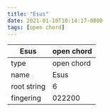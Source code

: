 ```yaml
---
title: "Esus"
date: 2021-01-10T10:14:17-0800
tags: [open chord]
---
```


|Esus|open chord|
|---|---|
|type|open chord|
|name|Esus|
|root string|6|
|fingering|022200|
